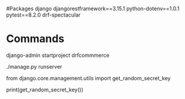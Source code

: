 #Packages
django
djangorestframework==3.15.1
python-dotenv==1.0.1
pytest==8.2.0
drf-spectacular








# Commands
django-admin startproject drfcommmerce


./manage.py runserver

from django.core.management.utils import get_random_secret_key

print(get_random_secret_key())
